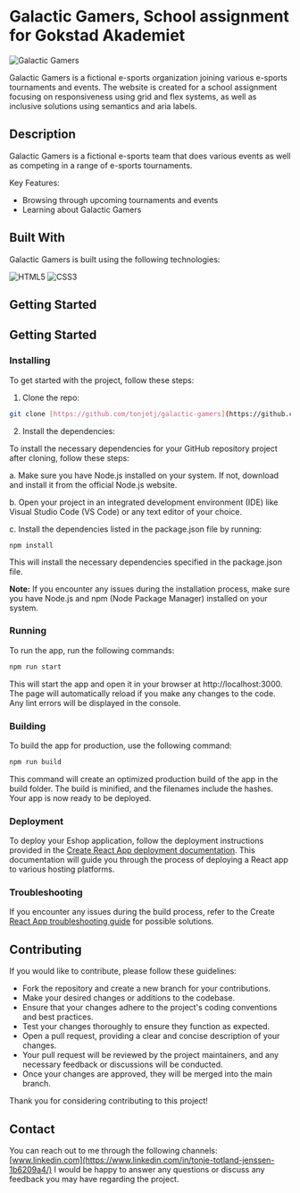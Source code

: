 # Galactic Gamers, School assignment for Gokstad Akademiet

![Galactic Gamers](https://github.com/user-attachments/assets/71bcc115-2abb-4401-b690-6cd31fa11b6c)


Galactic Gamers is a fictional e-sports organization joining various e-sports tournaments and events. 
The website is created for a school assignment focusing on responsiveness using grid and flex systems, as well as inclusive solutions using semantics and aria labels. 

## Description

Galactic Gamers is a fictional e-sports team that does various events as well as competing in a range of e-sports tournaments. 

Key Features:

- Browsing through upcoming tournaments and events
- Learning about Galactic Gamers

## Built With

Galactic Gamers is built using the following technologies: 

 ![HTML5](https://img.shields.io/badge/html5-%23E34F26.svg?style=for-the-badge&logo=html5&logoColor=white)
 ![CSS3](https://img.shields.io/badge/css3-%231572B6.svg?style=for-the-badge&logo=css3&logoColor=white)

## Getting Started
## Getting Started

### Installing

To get started with the project, follow these steps:

1. Clone the repo:

```bash
git clone [https://github.com/tonjetj/galactic-gamers](https://github.com/tonjetj/galactic-gamers.git)
```

2. Install the dependencies:

To install the necessary dependencies for your GitHub repository project after cloning, follow these steps:

 a. Make sure you have Node.js installed on your system. If not, download and install it from the official Node.js website.

 b. Open your project in an integrated development environment (IDE) like Visual Studio Code (VS Code) or any text editor of your choice.

 c. Install the dependencies listed in the package.json file by running:
 
```
npm install 
```

This will install the necessary dependencies specified in the package.json file.

**Note:** If you encounter any issues during the installation process, make sure you have Node.js and npm (Node Package Manager) installed on your system.

### Running

To run the app, run the following commands:

```bash
npm run start
```

This will start the app and open it in your browser at http://localhost:3000. The page will automatically reload if you make any changes to the code. Any lint errors will be displayed in the console.

### Building

To build the app for production, use the following command:

```bash
npm run build
```

This command will create an optimized production build of the app in the build folder. The build is minified, and the filenames include the hashes. Your app is now ready to be deployed.

### Deployment

To deploy your Eshop application, follow the deployment instructions provided in the [Create React App deployment documentation](https://create-react-app.dev/docs/deployment/). This documentation will guide you through the process of deploying a React app to various hosting platforms.

### Troubleshooting
If you encounter any issues during the build process, refer to the Create [React App troubleshooting guide](https://create-react-app.dev/docs/troubleshooting/#npm-run-build-fails-to-minify) for possible solutions.

## Contributing

If you would like to contribute, please follow these guidelines:

- Fork the repository and create a new branch for your contributions.
- Make your desired changes or additions to the codebase.
- Ensure that your changes adhere to the project's coding conventions and best practices.
- Test your changes thoroughly to ensure they function as expected.
- Open a pull request, providing a clear and concise description of your changes.
- Your pull request will be reviewed by the project maintainers, and any necessary feedback or discussions will be conducted.
- Once your changes are approved, they will be merged into the main branch.

Thank you for considering contributing to this project!

## Contact

You can reach out to me through the following channels:
[www.linkedin.com](https://www.linkedin.com/in/tonje-totland-jenssen-1b6209a4/)
I would be happy to answer any questions or discuss any feedback you may have regarding the project.
